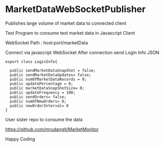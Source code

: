 # MarketDataWebSocketPublisher
Publishes large volume of market data to connected client

Test Program to consume test market data in Javascript Client

WebSocket Path : host:port/marketData


Connect via javascript WebSocket 
After connection send Login Info JSON 

```
export class LoginInfo{

  public sendMarketDataSnapShot = false;
  public sendMarketDataUpdates= false;
  public numOfMarketDataRecords = 0;
  public updatePercentage = 0;
  public marketDataSnapShotSize= 0;
  public updateFrequency = 100;
  public sendOrders= false;
  public numOfNewOrders= 0;
  public newOrderInterval= 0
}
```


User sister repo to consume the data

https://github.com/mrudangit/MarketMonitor

Happy Coding




